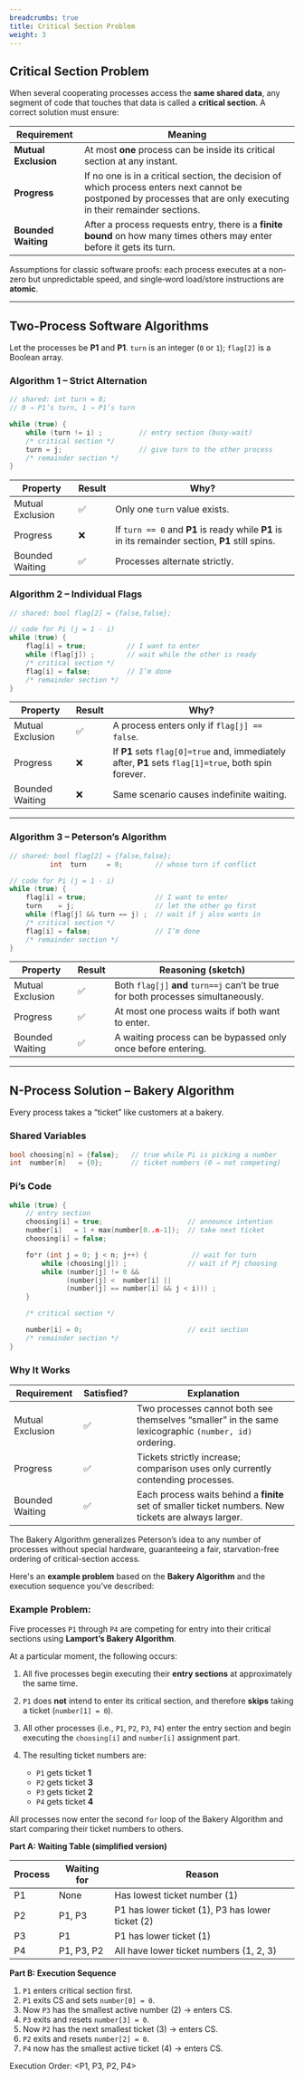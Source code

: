```yaml
---
breadcrumbs: true
title: Critical Section Problem
weight: 3
---
```

## Critical Section Problem

When several cooperating processes access the **same shared data**, any segment of code that touches that data is called a **critical section**.
A correct solution must ensure:

| Requirement          | Meaning                                                                                                                                                             |
| -------------------- | ------------------------------------------------------------------------------------------------------------------------------------------------------------------- |
| **Mutual Exclusion** | At most **one** process can be inside its critical section at any instant.                                                                                          |
| **Progress**         | If no one is in a critical section, the decision of which process enters next cannot be postponed by processes that are only executing in their remainder sections. |
| **Bounded Waiting**  | After a process requests entry, there is a **finite bound** on how many times others may enter before it gets its turn.                                             |

Assumptions for classic software proofs: each process executes at a non-zero but unpredictable speed, and single‐word load/store instructions are **atomic**.

---

## Two-Process Software Algorithms

Let the processes be **P1** and **P1**.
`turn` is an integer (`0` or `1`); `flag[2]` is a Boolean array.

### Algorithm 1 – Strict Alternation

```c
// shared: int turn = 0;
// 0 → P1’s turn, 1 → P1’s turn

while (true) {
    while (turn != i) ;         // entry section (busy-wait)
    /* critical section */
    turn = j;                   // give turn to the other process
    /* remainder section */
}
```

| Property         | Result | Why?                                                                                             |
| ---------------- | ------ | ------------------------------------------------------------------------------------------------ |
| Mutual Exclusion | ✅      | Only one `turn` value exists.                                                                    |
| Progress         | ❌      | If `turn == 0` and **P1** is ready while **P1** is in its remainder section, **P1** still spins. |
| Bounded Waiting  | ✅      | Processes alternate strictly.                                                                    |

### Algorithm 2 – Individual Flags

```c
// shared: bool flag[2] = {false,false};

// code for Pi (j = 1 - i)
while (true) {
    flag[i] = true;          // I want to enter
    while (flag[j]) ;        // wait while the other is ready
    /* critical section */
    flag[i] = false;         // I’m done
    /* remainder section */
}
```

| Property         | Result | Why?                                                                                                 |
| ---------------- | ------ | ---------------------------------------------------------------------------------------------------- |
| Mutual Exclusion | ✅      | A process enters only if `flag[j] == false`.                                                         |
| Progress         | ❌      | If **P1** sets `flag[0]=true` and, immediately after, **P1** sets `flag[1]=true`, both spin forever. |
| Bounded Waiting  | ❌      | Same scenario causes indefinite waiting.                                                             |

---

### Algorithm 3 – **Peterson’s Algorithm**

```c
// shared: bool flag[2] = {false,false};
          int  turn     = 0;        // whose turn if conflict

// code for Pi (j = 1 - i)
while (true) {
    flag[i] = true;                 // I want to enter
    turn    = j;                    // let the other go first
    while (flag[j] && turn == j) ;  // wait if j also wants in
    /* critical section */
    flag[i] = false;                // I’m done
    /* remainder section */
}
```

| Property         | Result | Reasoning (sketch)                                                                |
| ---------------- | ------ | --------------------------------------------------------------------------------- |
| Mutual Exclusion | ✅      | Both `flag[j]` **and** `turn==j` can’t be true for both processes simultaneously. |
| Progress         | ✅      | At most one process waits if both want to enter.                                  |
| Bounded Waiting  | ✅      | A waiting process can be bypassed only once before entering.                      |

---

## N-Process Solution – **Bakery Algorithm**

Every process takes a “ticket” like customers at a bakery.

### Shared Variables

```c
bool choosing[n] = {false};   // true while Pi is picking a number
int  number[n]   = {0};       // ticket numbers (0 ⇒ not competing)
```

### Pi’s Code

```c
while (true) {
    // entry section
    choosing[i] = true;                     // announce intention
    number[i]   = 1 + max(number[0..n-1]);  // take next ticket
    choosing[i] = false;

    fo*r (int j = 0; j < n; j++) {           // wait for turn
        while (choosing[j]) ;               // wait if Pj choosing
        while (number[j] != 0 &&
              (number[j] <  number[i] ||
              (number[j] == number[i] && j < i))) ;
    }

    /* critical section */

    number[i] = 0;                          // exit section
    /* remainder section */
}
```

### Why It Works

| Requirement      | Satisfied? | Explanation                                                                                           |
| ---------------- | ---------- | ----------------------------------------------------------------------------------------------------- |
| Mutual Exclusion | ✅          | Two processes cannot both see themselves “smaller” in the same lexicographic `(number, id)` ordering. |
| Progress         | ✅          | Tickets strictly increase; comparison uses only currently contending processes.                       |
| Bounded Waiting  | ✅          | Each process waits behind a **finite** set of smaller ticket numbers. New tickets are always larger.  |

The Bakery Algorithm generalizes Peterson’s idea to any number of processes without special hardware, guaranteeing a fair, starvation-free ordering of critical-section access.

Here's an **example problem** based on the **Bakery Algorithm** and the execution sequence you've described:

### Example Problem:

Five processes `P1` through `P4` are competing for entry into their critical sections using **Lamport’s Bakery Algorithm**.

At a particular moment, the following occurs:

1. All five processes begin executing their **entry sections** at approximately the same time.
2. `P1` does **not** intend to enter its critical section, and therefore **skips** taking a ticket (`number[1] = 0`).
3. All other processes (i.e., `P1`, `P2`, `P3`, `P4`) enter the entry section and begin executing the `choosing[i]` and `number[i]` assignment part.
4. The resulting ticket numbers are:

   * `P1` gets ticket **1**
   * `P2` gets ticket **3**
   * `P3` gets ticket **2**
   * `P4` gets ticket **4**

All processes now enter the second `for` loop of the Bakery Algorithm and start comparing their ticket numbers to others.

**Part A: Waiting Table (simplified version)**

| Process | Waiting for | Reason                                           |
| ------- | ----------- | ------------------------------------------------ |
| P1      | None        | Has lowest ticket number (1)                     |
| P2      | P1, P3      | P1 has lower ticket (1), P3 has lower ticket (2) |
| P3      | P1          | P1 has lower ticket (1)                          |
| P4      | P1, P3, P2  | All have lower ticket numbers (1, 2, 3)          |

**Part B: Execution Sequence**

1. `P1` enters critical section first.
2. `P1` exits CS and sets `number[0] = 0`.
3. Now `P3` has the smallest active number (2) → enters CS.
4. `P3` exits and resets `number[3] = 0`.
5. Now `P2` has the next smallest ticket (3) → enters CS.
6. `P2` exits and resets `number[2] = 0`.
7. `P4` now has the smallest active ticket (4) → enters CS.

Execution Order: <P1, P3, P2, P4>
